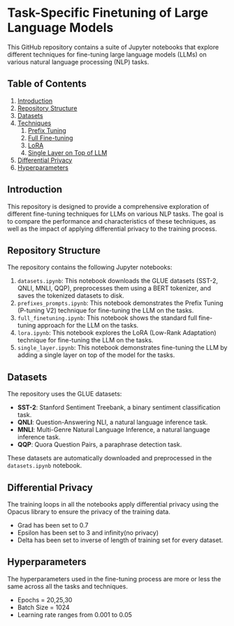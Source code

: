 # Task-Specific Finetuning of Large Language Models

This GitHub repository contains a suite of Jupyter notebooks that explore different techniques for fine-tuning large language models (LLMs) on various natural language processing (NLP) tasks.

## Table of Contents
1. [Introduction](#introduction)
2. [Repository Structure](#repository-structure)
3. [Datasets](#datasets)
4. [Techniques](#techniques)
   1. [Prefix Tuning](#prefix-tuning)
   2. [Full Fine-tuning](#full-fine-tuning)
   3. [LoRA](#lora)
   4. [Single Layer on Top of LLM](#single-layer-on-top-of-llm)
5. [Differential Privacy](#differential-privacy)
6. [Hyperparameters](#hyperparameters)


## Introduction
This repository is designed to provide a comprehensive exploration of different fine-tuning techniques for LLMs on various NLP tasks. The goal is to compare the performance and characteristics of these techniques, as well as the impact of applying differential privacy to the training process.

## Repository Structure
The repository contains the following Jupyter notebooks:

1. `datasets.ipynb`: This notebook downloads the GLUE datasets (SST-2, QNLI, MNLI, QQP), preprocesses them using a BERT tokenizer, and saves the tokenized datasets to disk.
2. `prefixes_prompts.ipynb`: This notebook demonstrates the Prefix Tuning (P-tuning V2) technique for fine-tuning the LLM on the tasks.
3. `full_finetuning.ipynb`: This notebook shows the standard full fine-tuning approach for the LLM on the tasks.
4. `lora.ipynb`: This notebook explores the LoRA (Low-Rank Adaptation) technique for fine-tuning the LLM on the tasks.
5. `single_layer.ipynb`: This notebook demonstrates fine-tuning the LLM by adding a single layer on top of the model for the tasks.

## Datasets
The repository uses the GLUE datasets:

- **SST-2**: Stanford Sentiment Treebank, a binary sentiment classification task.
- **QNLI**: Question-Answering NLI, a natural language inference task.
- **MNLI**: Multi-Genre Natural Language Inference, a natural language inference task.
- **QQP**: Quora Question Pairs, a paraphrase detection task.

These datasets are automatically downloaded and preprocessed in the `datasets.ipynb` notebook.
## Differential Privacy
The training loops in all the notebooks apply differential privacy using the Opacus library to ensure the privacy of the training data.
- Grad has been set to 0.7
- Epsilon has been set to 3 and infinity(no privacy)
- Delta has been set to inverse of length of training set for every dataset. 

## Hyperparameters
The hyperparameters used in the fine-tuning process are more or less the same across all the tasks and techniques.
- Epochs = 20,25,30
- Batch Size = 1024
- Learning rate ranges from 0.001 to 0.05
